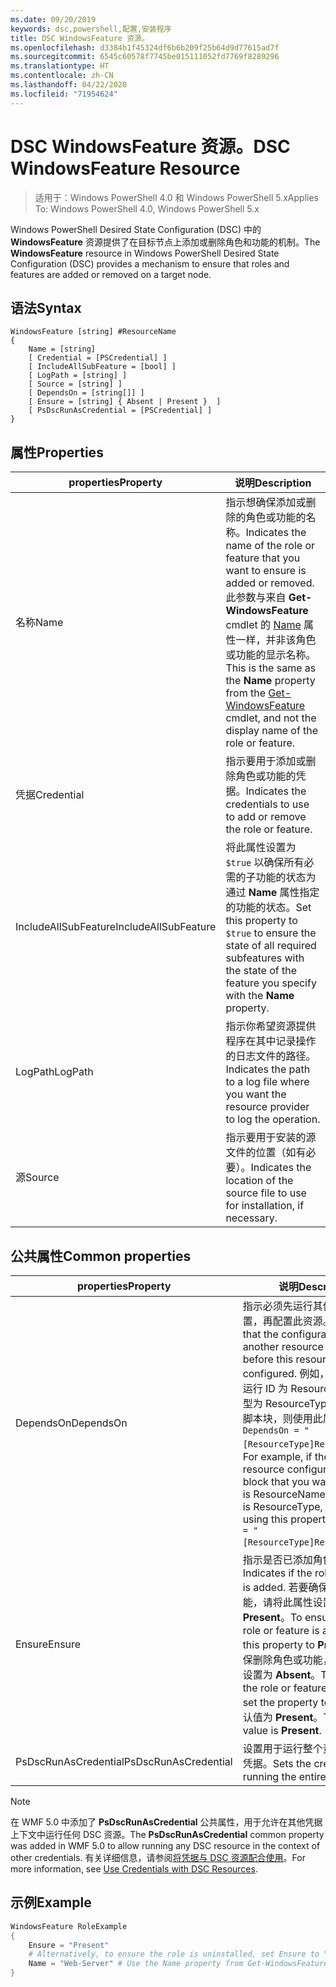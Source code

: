 ```yaml
---
ms.date: 09/20/2019
keywords: dsc,powershell,配置,安装程序
title: DSC WindowsFeature 资源。
ms.openlocfilehash: d3384b1f45324df6b6b209f25b64d9d77615ad7f
ms.sourcegitcommit: 6545c60578f7745be015111052fd7769f8289296
ms.translationtype: HT
ms.contentlocale: zh-CN
ms.lasthandoff: 04/22/2020
ms.locfileid: "71954624"
---
```

# <a name="dsc-windowsfeature-resource"></a><span data-ttu-id="ddacf-103">DSC WindowsFeature 资源。</span><span class="sxs-lookup"><span data-stu-id="ddacf-103">DSC WindowsFeature Resource</span></span>

> <span data-ttu-id="ddacf-104">适用于：Windows PowerShell 4.0 和 Windows PowerShell 5.x</span><span class="sxs-lookup"><span data-stu-id="ddacf-104">Applies To: Windows PowerShell 4.0, Windows PowerShell 5.x</span></span>

<span data-ttu-id="ddacf-105">Windows PowerShell Desired State Configuration (DSC) 中的 **WindowsFeature** 资源提供了在目标节点上添加或删除角色和功能的机制。</span><span class="sxs-lookup"><span data-stu-id="ddacf-105">The **WindowsFeature** resource in Windows PowerShell Desired State Configuration (DSC) provides a mechanism to ensure that roles and features are added or removed on a target node.</span></span>

## <a name="syntax"></a><span data-ttu-id="ddacf-106">语法</span><span class="sxs-lookup"><span data-stu-id="ddacf-106">Syntax</span></span>

```Syntax
WindowsFeature [string] #ResourceName
{
    Name = [string]
    [ Credential = [PSCredential] ]
    [ IncludeAllSubFeature = [bool] ]
    [ LogPath = [string] ]
    [ Source = [string] ]
    [ DependsOn = [string[]] ]
    [ Ensure = [string] { Absent | Present }  ]
    [ PsDscRunAsCredential = [PSCredential] ]
}
```

## <a name="properties"></a><span data-ttu-id="ddacf-107">属性</span><span class="sxs-lookup"><span data-stu-id="ddacf-107">Properties</span></span>

|<span data-ttu-id="ddacf-108">properties</span><span class="sxs-lookup"><span data-stu-id="ddacf-108">Property</span></span> |<span data-ttu-id="ddacf-109">说明</span><span class="sxs-lookup"><span data-stu-id="ddacf-109">Description</span></span> |
|---|---|
|<span data-ttu-id="ddacf-110">名称</span><span class="sxs-lookup"><span data-stu-id="ddacf-110">Name</span></span> |<span data-ttu-id="ddacf-111">指示想确保添加或删除的角色或功能的名称。</span><span class="sxs-lookup"><span data-stu-id="ddacf-111">Indicates the name of the role or feature that you want to ensure is added or removed.</span></span> <span data-ttu-id="ddacf-112">此参数与来自 **Get-WindowsFeature** cmdlet 的 [Name](/powershell/module/servermanager/Get-WindowsFeature) 属性一样，并非该角色或功能的显示名称。</span><span class="sxs-lookup"><span data-stu-id="ddacf-112">This is the same as the **Name** property from the [Get-WindowsFeature](/powershell/module/servermanager/Get-WindowsFeature) cmdlet, and not the display name of the role or feature.</span></span> |
|<span data-ttu-id="ddacf-113">凭据</span><span class="sxs-lookup"><span data-stu-id="ddacf-113">Credential</span></span> |<span data-ttu-id="ddacf-114">指示要用于添加或删除角色或功能的凭据。</span><span class="sxs-lookup"><span data-stu-id="ddacf-114">Indicates the credentials to use to add or remove the role or feature.</span></span> |
|<span data-ttu-id="ddacf-115">IncludeAllSubFeature</span><span class="sxs-lookup"><span data-stu-id="ddacf-115">IncludeAllSubFeature</span></span> |<span data-ttu-id="ddacf-116">将此属性设置为 `$true` 以确保所有必需的子功能的状态为通过 **Name** 属性指定的功能的状态。</span><span class="sxs-lookup"><span data-stu-id="ddacf-116">Set this property to `$true` to ensure the state of all required subfeatures with the state of the feature you specify with the **Name** property.</span></span> |
|<span data-ttu-id="ddacf-117">LogPath</span><span class="sxs-lookup"><span data-stu-id="ddacf-117">LogPath</span></span> |<span data-ttu-id="ddacf-118">指示你希望资源提供程序在其中记录操作的日志文件的路径。</span><span class="sxs-lookup"><span data-stu-id="ddacf-118">Indicates the path to a log file where you want the resource provider to log the operation.</span></span> |
|<span data-ttu-id="ddacf-119">源</span><span class="sxs-lookup"><span data-stu-id="ddacf-119">Source</span></span> |<span data-ttu-id="ddacf-120">指示要用于安装的源文件的位置（如有必要）。</span><span class="sxs-lookup"><span data-stu-id="ddacf-120">Indicates the location of the source file to use for installation, if necessary.</span></span> |

## <a name="common-properties"></a><span data-ttu-id="ddacf-121">公共属性</span><span class="sxs-lookup"><span data-stu-id="ddacf-121">Common properties</span></span>

|<span data-ttu-id="ddacf-122">properties</span><span class="sxs-lookup"><span data-stu-id="ddacf-122">Property</span></span> |<span data-ttu-id="ddacf-123">说明</span><span class="sxs-lookup"><span data-stu-id="ddacf-123">Description</span></span> |
|---|---|
|<span data-ttu-id="ddacf-124">DependsOn</span><span class="sxs-lookup"><span data-stu-id="ddacf-124">DependsOn</span></span> |<span data-ttu-id="ddacf-125">指示必须先运行其他资源的配置，再配置此资源。</span><span class="sxs-lookup"><span data-stu-id="ddacf-125">Indicates that the configuration of another resource must run before this resource is configured.</span></span> <span data-ttu-id="ddacf-126">例如，如果想要首先运行 ID 为 ResourceName、类型为 ResourceType 的资源配置脚本块，则使用此属性的语法为 `DependsOn = "[ResourceType]ResourceName"`。</span><span class="sxs-lookup"><span data-stu-id="ddacf-126">For example, if the ID of the resource configuration script block that you want to run first is ResourceName and its type is ResourceType, the syntax for using this property is `DependsOn = "[ResourceType]ResourceName"`.</span></span> |
|<span data-ttu-id="ddacf-127">Ensure</span><span class="sxs-lookup"><span data-stu-id="ddacf-127">Ensure</span></span> |<span data-ttu-id="ddacf-128">指示是否已添加角色或功能。</span><span class="sxs-lookup"><span data-stu-id="ddacf-128">Indicates if the role or feature is added.</span></span> <span data-ttu-id="ddacf-129">若要确保添加角色或功能，请将此属性设置为 **Present**。</span><span class="sxs-lookup"><span data-stu-id="ddacf-129">To ensure that the role or feature is added, set this property to **Present**.</span></span> <span data-ttu-id="ddacf-130">若要确保删除角色或功能，请将此属性设置为 **Absent**。</span><span class="sxs-lookup"><span data-stu-id="ddacf-130">To ensure that the role or feature is removed, set the property to **Absent**.</span></span> <span data-ttu-id="ddacf-131">默认值为 **Present**。</span><span class="sxs-lookup"><span data-stu-id="ddacf-131">The default value is **Present**.</span></span> |
|<span data-ttu-id="ddacf-132">PsDscRunAsCredential</span><span class="sxs-lookup"><span data-stu-id="ddacf-132">PsDscRunAsCredential</span></span> |<span data-ttu-id="ddacf-133">设置用于运行整个资源的身份的凭据。</span><span class="sxs-lookup"><span data-stu-id="ddacf-133">Sets the credential for running the entire resource as.</span></span> |

> [!NOTE]
> <span data-ttu-id="ddacf-134">在 WMF 5.0 中添加了 **PsDscRunAsCredential** 公共属性，用于允许在其他凭据上下文中运行任何 DSC 资源。</span><span class="sxs-lookup"><span data-stu-id="ddacf-134">The **PsDscRunAsCredential** common property was added in WMF 5.0 to allow running any DSC resource in the context of other credentials.</span></span> <span data-ttu-id="ddacf-135">有关详细信息，请参阅[将凭据与 DSC 资源配合使用](../../../configurations/runasuser.md)。</span><span class="sxs-lookup"><span data-stu-id="ddacf-135">For more information, see [Use Credentials with DSC Resources](../../../configurations/runasuser.md).</span></span>

## <a name="example"></a><span data-ttu-id="ddacf-136">示例</span><span class="sxs-lookup"><span data-stu-id="ddacf-136">Example</span></span>

```powershell
WindowsFeature RoleExample
{
    Ensure = "Present"
    # Alternatively, to ensure the role is uninstalled, set Ensure to "Absent"
    Name = "Web-Server" # Use the Name property from Get-WindowsFeature
}
```